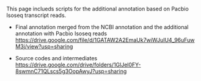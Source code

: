 This page inclueds scripts for the additional annotation based on Pacbio Isoseq transcript reads.

- Final annotation merged from the NCBI annotation and the additional annotation with Pacbio Isoseq reads
https://drive.google.com/file/d/1GATAW2A2EmaUk7wiWJuIU4_96uFuwM3j/view?usp=sharing

- Source codes and intermediates
https://drive.google.com/drive/folders/1GlJel0FY-8swmnC71QLscs5g3OopAwyJ?usp=sharing
